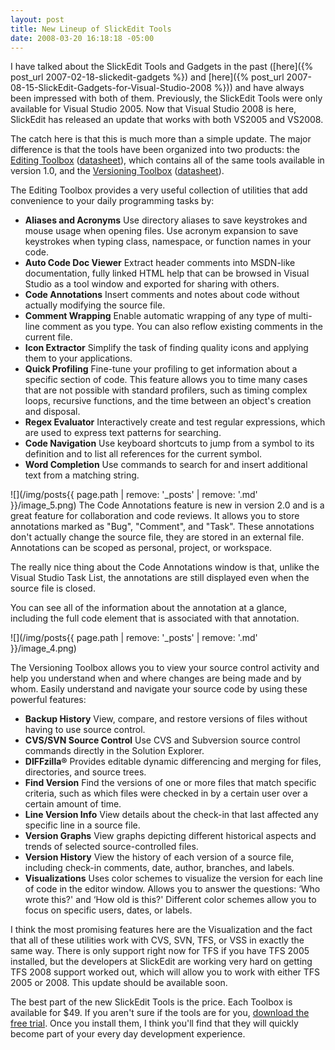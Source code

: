 ```yaml
---
layout: post
title: New Lineup of SlickEdit Tools
date: 2008-03-20 16:18:18 -05:00
---
```


I have talked about the SlickEdit Tools and Gadgets in the past ([here]({% post_url 2007-02-18-slickedit-gadgets %}) and [here]({% post_url 2007-08-15-SlickEdit-Gadgets-for-Visual-Studio-2008 %})) and have always been impressed with both of them. Previously, the SlickEdit Tools were only available for Visual Studio 2005. Now that Visual Studio 2008 is here, SlickEdit has released an update that works with both VS2005 and VS2008.

The catch here is that this is much more than a simple update. The major difference is that the tools have been organized into two products: the [Editing Toolbox](http://www.slickedit.com/index.php?option=com_content&task=view&id=486&Itemid=57) ([datasheet](http://www.slickedit.com/images/stories/products/SlickEditTools/editingtoolbox3172008.pdf)), which contains all of the same tools available in version 1.0, and the [Versioning Toolbox](http://www.slickedit.com/index.php?option=com_content&task=view&id=488&Itemid=57) ([datasheet](http://www.slickedit.com/images/stories/products/SlickEditTools/versioningtoolbox3172008.pdf)).

The Editing Toolbox provides a very useful collection of utilities that add convenience to your daily programming tasks by:

*   **Aliases and Acronyms** Use directory aliases to save keystrokes and mouse usage when opening files. Use acronym expansion to save keystrokes when typing class, namespace, or function names in your code. 
*   **Auto Code Doc Viewer** Extract header comments into MSDN-like documentation, fully linked HTML help that can be browsed in Visual Studio as a tool window and exported for sharing with others. 
*   **Code Annotations**  Insert comments and notes about code without actually modifying the source file.
*   **Comment Wrapping** Enable automatic wrapping of any type of multi-line comment as you type. You can also reflow existing comments in the current file.
*   **Icon Extractor** Simplify the task of finding quality icons and applying them to your applications. 
*   **Quick Profiling** Fine-tune your profiling to get information about a specific section of code. This feature allows you to time many cases that are not possible with standard profilers, such as timing complex loops, recursive functions, and the time between an object's creation and disposal.
*   **Regex Evaluator** Interactively create and test regular expressions, which are used to express text patterns for searching. 
*   **Code Navigation** Use keyboard shortcuts to jump from a symbol to its definition and to list all references for the current symbol. 
*   **Word Completion** Use commands to search for and insert additional text from a matching string.  

![](/img/posts{{ page.path | remove: '_posts' | remove: '.md' }}/image_5.png) The Code Annotations feature is new in version 2.0 and is a great feature for collaboration and code reviews. It allows you to store annotations marked as "Bug", "Comment", and "Task". These annotations don't actually change the source file, they are stored in an external file. Annotations can be scoped as personal, project, or workspace.

The really nice thing about the Code Annotations window is that, unlike the Visual Studio Task List, the annotations are still displayed even when the source file is closed.

You can see all of the information about the annotation at a glance, including the full code element that is associated with that annotation.

![](/img/posts{{ page.path | remove: '_posts' | remove: '.md' }}/image_4.png) 

The Versioning Toolbox allows you to view your source control activity and help you understand when and where changes are being made and by whom. Easily understand and navigate your source code by using these powerful features: 

*   **Backup History** View, compare, and restore versions of files without having to use source control. 
*   **CVS/SVN Source Control** Use CVS and Subversion source control commands directly in the Solution Explorer. 
*   **DIFFzilla®** Provides editable dynamic differencing and merging for files, directories, and source trees. 
*   **Find Version** Find the versions of one or more files that match specific criteria, such as which files were checked in by a certain user over a certain amount of time. 
*   **Line Version Info** View details about the check-in that last affected any specific line in a source file. 
*   **Version Graphs** View graphs depicting different historical aspects and trends of selected source-controlled files. 
*   **Version History** View the history of each version of a source file, including check-in comments, date, author, branches, and labels. 
*   **Visualizations** Uses color schemes to visualize the version for each line of code in the editor window. Allows you to answer the questions: ‘Who wrote this?' and ‘How old is this?' Different color schemes allow you to focus on specific users, dates, or labels. 

I think the most promising features here are the Visualization and the fact that all of these utilities work with CVS, SVN, TFS, or VSS in exactly the same way. There is only support right now for TFS if you have TFS 2005 installed, but the developers at SlickEdit are working very hard on getting TFS 2008 support worked out, which will allow you to work with either TFS 2005 or 2008. This update should be available soon.

The best part of the new SlickEdit Tools is the price. Each Toolbox is available for $49. If you aren't sure if the tools are for you, [download the free trial](http://www.slickedit.com/content/view/408/244/). Once you install them, I think you'll find that they will quickly become part of your every day development experience.
